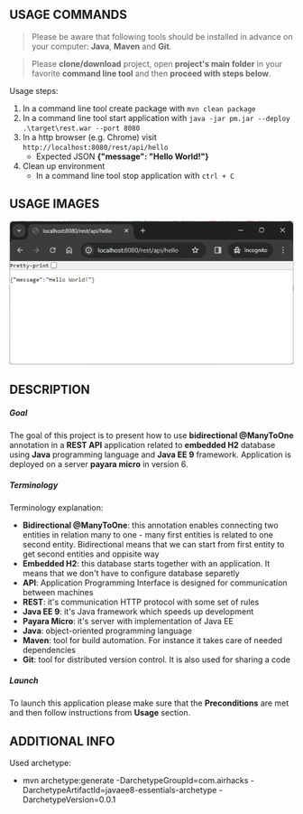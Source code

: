 USAGE COMMANDS
--------------

> Please be aware that following tools should be installed in advance on your computer: **Java**, **Maven** and **Git**. 

> Please **clone/download** project, open **project's main folder** in your favorite **command line tool** and then **proceed with steps below**. 

Usage steps:
1. In a command line tool create package with `mvn clean package`
1. In a command line tool start application with `java -jar pm.jar --deploy .\target\rest.war --port 8080`
1. In a http browser (e.g. Chrome) visit `http://localhost:8080/rest/api/hello`
   * Expected JSON **{"message": "Hello World!"}**
1. Clean up environment 
     * In a command line tool stop application with `ctrl + C`


USAGE IMAGES
------------

![My Image](readme-images/image-01.png)


DESCRIPTION
-----------

##### Goal
The goal of this project is to present how to use **bidirectional @ManyToOne** annotation in a **REST API** application related to **embedded H2** database using **Java** programming language and **Java EE 9** framework. Application is deployed on a server **payara micro** in version 6.

##### Terminology
Terminology explanation:
* **Bidirectional @ManyToOne**: this annotation enables connecting two entities in relation many to one - many first entities is related to one second entity. Bidirectional means that we can start from first entity to get second entities and oppisite way
* **Embedded H2**: this database starts together with an application. It means that we don't have to configure database separetly
* **API**: Application Programming Interface is designed for communication between machines
* **REST**: it's communication HTTP protocol with some set of rules
* **Java EE 9**: it's Java framework which speeds up development
* **Payara Micro**: it's server with implementation of Java EE
* **Java**: object-oriented programming language
* **Maven**: tool for build automation. For instance it takes care of needed dependencies
* **Git**: tool for distributed version control. It is also used for sharing a code

##### Launch
To launch this application please make sure that the **Preconditions** are met and then follow instructions from **Usage** section.


ADDITIONAL INFO
---------------

Used archetype:
* mvn archetype:generate -DarchetypeGroupId=com.airhacks -DarchetypeArtifactId=javaee8-essentials-archetype -DarchetypeVersion=0.0.1